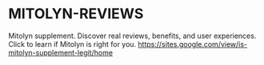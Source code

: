 # MITOLYN-REVIEWS
Mitolyn supplement. Discover real reviews, benefits, and user experiences. Click to learn if Mitolyn is right for you. 
https://sites.google.com/view/is-mitolyn-supplement-legit/home
